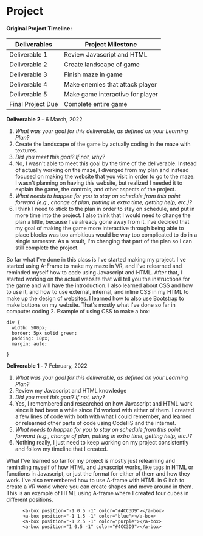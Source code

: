 # Project

#### Original Project Timeline:
| Deliverables      | Project Milestone                |
| ----------------- | -------------------------------- |
| Deliverable 1     | Review Javascript and HTML       |
| Deliverable 2     | Create landscape of game         |
| Deliverable 3     | Finish maze in game              |
| Deliverable 4     | Make enemies that attack player  |
| Deliverable 5     | Make game interactive for player |
| Final Project Due | Complete entire game             |


**Deliverable 2 -**
6 March, 2022

1. *What was your goal for this deliverable, as defined on your Learning Plan?*
2. Create the landscape of the game by actually coding in the maze with textures.
3. *Did you meet this goal? If not, why?*
4. No, I wasn't able to meet this goal by the time of the deliverable. Instead of actually working on the maze, I diverged from my plan and instead focused on making the website that you visit in order to go to the maze. I wasn't planning on having this website, but realized I needed it to explain the game, the controls, and other aspects of the project.
5. *What needs to happen for you to stay on schedule from this point forward (e.g., change of plan, putting in extra time, getting help, etc.)?*
6. I think I need to stick to the plan in order to stay on schedule, and put in more time into the project. I also think that I would need to change the plan a little, because I've already gone away from it. I've decided that my goal of making the game more interactive through being able to place blocks was too ambitious would be way too complicated to do in a single semester. As a result, I'm changing that part of the plan so I can still complete the project.

So far what I've done in this class is I've started making my project. I've started using A-Frame to make my maze in VR, and I've relearned and reminded myself how to code using Javascript and HTML. After that, I started working on the actual website that will tell you the instructions for the game and will have the introduction. I also learned about CSS and how to use it, and how to use external, internal, and inline CSS in my HTML to make up the design of websites. I learned how to also use Bootstrap to make buttons on my website. That's mostly what I've done so far in computer coding 2. Example of using CSS to make a box:
```
div {
  width: 500px;
  border: 5px solid green;
  padding: 10px;
  margin: auto;
  
}
```


**Deliverable 1 -**
7 February, 2022

1. *What was your goal for this deliverable, as defined on your Learning Plan?*
2. Review my Javascript and HTML knowledge
3. *Did you meet this goal? If not, why?*
4. Yes, I remembered and researched on how Javascript and HTML work since it had been a while since I'd worked with either of them. I created a few lines of code with both with what I could remember, and learned or relearned other parts of code using CodeHS and the internet.
5. *What needs to happen for you to stay on schedule from this point forward (e.g., change of plan, putting in extra time, getting help, etc.)?*
6. Nothing really, I just need to keep working on my project consistently and follow my timeline that I created.

What I've learned so far for my project is mostly just relearning and reminding myself of how HTML and Javascript works, like tags in HTML or functions in Javascript, or just the format for either of them and how they work. I've also remembered how to use A-frame with HTML in Glitch to create a VR world where you can create shapes and move around in them. This is an example of HTML using A-frame where I created four cubes in different positions.
```
      <a-box position="-1 0.5 -1" color="#4CC3D9"></a-box>
      <a-box position="-1 1.5 -1" color="blue"></a-box>
      <a-box position="-1 2.5 -1" color="purple"></a-box>
      <a-box position="1 0.5 -1" color="#4CC3D9"></a-box>
```

